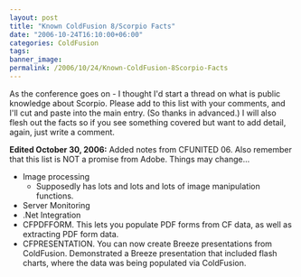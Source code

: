 ```yaml
---
layout: post
title: "Known ColdFusion 8/Scorpio Facts"
date: "2006-10-24T16:10:00+06:00"
categories: ColdFusion 
tags: 
banner_image: 
permalink: /2006/10/24/Known-ColdFusion-8Scorpio-Facts
---
```


As the conference goes on - I thought I'd start a thread on what is public knowledge about Scorpio. Please add to this list with your comments, and I'll cut and paste into the main entry. (So thanks in advanced.) I will also flesh out the facts so if you see something covered but want to add detail, again, just write a comment. 

<b>Edited October 30, 2006:</b> Added notes from CFUNITED 06. Also remember that this list is NOT a promise from Adobe. Things may change...


<ul>
<li>Image processing
<ul>
<li>Supposedly has lots and lots and lots of image manipulation functions.
</ul>
<li>Server Monitoring
<li>.Net Integration
<li>CFPDFFORM. This lets you populate PDF forms from CF data, as well as extracting PDF form data. 
<li>CFPRESENTATION. You can now create Breeze presentations from ColdFusion. Demonstrated a Breeze presentation that included flash charts, where the data was being populated via ColdFusion.
</ul>